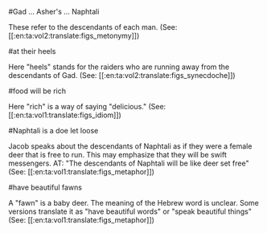 #Gad ... Asher's ... Naphtali

These refer to the descendants of each man. (See: [[:en:ta:vol2:translate:figs_metonymy]])

#at their heels

Here "heels" stands for the raiders who are running away from the descendants of Gad. (See: [[:en:ta:vol2:translate:figs_synecdoche]])

#food will be rich

Here "rich" is a way of saying "delicious." (See: [[:en:ta:vol1:translate:figs_idiom]])

#Naphtali is a doe let loose

Jacob speaks about the descendants of Naphtali as if they were a female deer that is free to run. This may emphasize that they will be swift messengers. AT: "The descendants of Naphtali will be like deer set free" (See: [[:en:ta:vol1:translate:figs_metaphor]])

#have beautiful fawns

A "fawn" is a baby deer. The meaning of the Hebrew word is unclear. Some versions translate it as "have beautiful words" or "speak beautiful things" (See: [[:en:ta:vol1:translate:figs_metaphor]])